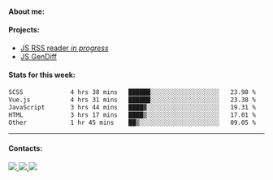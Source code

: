 #### About me:

#### Projects:
- [JS RSS reader *in progress*](https://github.com/GKoil/frontend-project-lvl3)
- [JS GenDiff](https://github.com/GKoil/GenDiff)

#### Stats for this week:
<!--START_SECTION:waka-->

```txt
SCSS             4 hrs 38 mins   ██████░░░░░░░░░░░░░░░░░░░   23.98 %
Vue.js           4 hrs 31 mins   ██████░░░░░░░░░░░░░░░░░░░   23.38 %
JavaScript       3 hrs 44 mins   ████▓░░░░░░░░░░░░░░░░░░░░   19.31 %
HTML             3 hrs 17 mins   ████▒░░░░░░░░░░░░░░░░░░░░   17.01 %
Other            1 hr 45 mins    ██▒░░░░░░░░░░░░░░░░░░░░░░   09.05 %
```

<!--END_SECTION:waka-->
---
#### Contacts:

<a target='_blank' title='LinkedIn' href="https://www.linkedin.com/in/gkoil/">
  <img src="https://img.shields.io/badge/LinkedIn-0077B5?style=for-the-badge&logo=linkedin&logoColor=white" />
</a>
<a target='_blank' title='Telegram' href="https://t.me/gkoil">
  <img src="https://img.shields.io/badge/Telegram-2CA5E0?style=for-the-badge&logo=telegram&logoColor=white" />
</a>
<a target='_blank' title='Gmail' href="mailto: gk.grigorev@gmail.com">
  <img src="https://img.shields.io/badge/Gmail-D14836?style=for-the-badge&logo=gmail&logoColor=white" />
</a>

